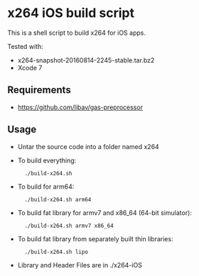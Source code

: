 # x264 iOS build script

This is a shell script to build x264 for iOS apps.

Tested with:

* x264-snapshot-20160814-2245-stable.tar.bz2
* Xcode 7

## Requirements

* https://github.com/libav/gas-preprocessor

## Usage

* Untar the source code into a folder named x264

* To build everything:

        ./build-x264.sh

* To build for arm64:

        ./build-x264.sh arm64

* To build fat library for armv7 and x86_64 (64-bit simulator):

        ./build-x264.sh armv7 x86_64

* To build fat library from separately built thin libraries:

        ./build-x264.sh lipo

* Library and Header Files are in
	./x264-iOS
